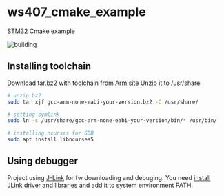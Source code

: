 # ws407_cmake_example

STM32 Cmake example

![building](/doc/Peek_2022-10-25_21-34.gif)

## Installing toolchain

Download tar.bz2 with toolchain from [Arm site](https://developer.arm.com/downloads/-/gnu-rm)
Unzip it to /usr/share

```bash
# unzip bz2
sudo tar xjf gcc-arm-none-eabi-your-version.bz2 -C /usr/share/
```

```bash
# setting symlink
sudo ln -s /usr/share/gcc-arm-none-eabi-your-version/bin/* /usr/bin/
```

```bash
# installing ncurses for GDB
sudo apt install libncurses5
```

## Using debugger

Project using [J-Link](https://www.segger.com/products/debug-probes/j-link/) for fw downloading and debuging.
You need [install JLink driver and libraries](https://www.segger.com/downloads/jlink/) and add it to system environment PATH.

